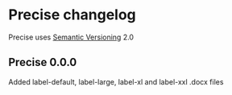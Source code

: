 # Precise changelog
Precise uses [Semantic Versioning](http://semver.org/) 2.0
## Precise 0.0.0
Added label-default, label-large, label-xl and label-xxl .docx files
